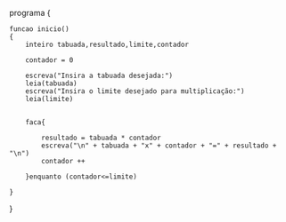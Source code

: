 programa
{
	
	funcao inicio()
	{
		inteiro tabuada,resultado,limite,contador
	
		contador = 0
	
		escreva("Insira a tabuada desejada:")
		leia(tabuada)
		escreva("Insira o limite desejado para multiplicação:")
		leia(limite)


		faca{
	
			resultado = tabuada * contador
			escreva("\n" + tabuada + "x" + contador + "=" + resultado +  "\n")
			contador ++
			
		}enquanto (contador<=limite)
		
	}
}